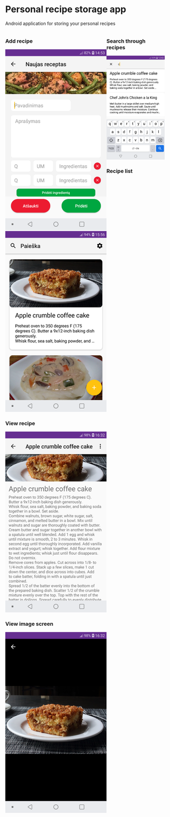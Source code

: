 # Personal recipe storage app
Android application for storing your personal recipes
 
<div style="float:left;">
  <h3>Add recipe</h3>
  <img src="https://raw.githubusercontent.com/Airidasz/personal-recipe-app/master/appImages/add.png" width="320"/></div>
  <div style="overflow:hidden;">
  <h3>Search through recipes</h3>
  <img src="https://raw.githubusercontent.com/Airidasz/personal-recipe-app/master/appImages/search.png" width="320" /> </div>
  
<p float="left">
    <h3>Recipe list</h3>
    <img src="https://raw.githubusercontent.com/Airidasz/personal-recipe-app/master/appImages/list.png"  width="320" /> 
    <h3>View recipe</h3>
    <img src="https://raw.githubusercontent.com/Airidasz/personal-recipe-app/master/appImages/view.png" width="320"/>
</p>
  
<p float="left">
    <h3>View image screen</h3>
    <img src="https://raw.githubusercontent.com/Airidasz/personal-recipe-app/master/appImages/view_image.png" width="320"/>
</p>
